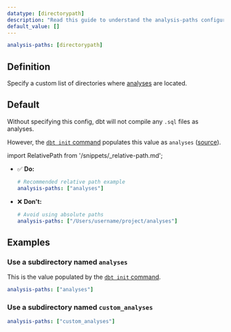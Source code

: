 ```yaml
---
datatype: [directorypath]
description: "Read this guide to understand the analysis-paths configuration in dbt."
default_value: []
---
```


<File name='dbt_project.yml'>

```yml
analysis-paths: [directorypath]
```

</File>

## Definition
Specify a custom list of directories where [analyses](/docs/build/analyses) are located. 

## Default
Without specifying this config, dbt will not compile any `.sql` files as analyses.

However, the [`dbt init` command](/reference/commands/init) populates this value as `analyses` ([source](https://github.com/dbt-labs/dbt-starter-project/blob/HEAD/dbt_project.yml#L15)).

import RelativePath from '/snippets/_relative-path.md';

<RelativePath 
path="analysis-paths"
absolute="/Users/username/project/analyses"
/>

- ✅ **Do:**
    ```yml
    # Recommended relative path example
    analysis-paths: ["analyses"]
    ```

- ❌ **Don't:**
    ```yml
    # Avoid using absolute paths
    analysis-paths: ["/Users/username/project/analyses"]
    ```


## Examples
### Use a subdirectory named `analyses`
This is the value populated by the [`dbt init` command](/reference/commands/init).

<File name='dbt_project.yml'>

```yml
analysis-paths: ["analyses"]
```

</File>

### Use a subdirectory named `custom_analyses`

<File name='dbt_project.yml'>

```yml
analysis-paths: ["custom_analyses"]
```

</File>
